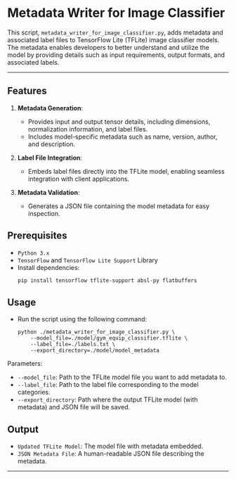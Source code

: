 # Metadata Writer for Image Classifier

This script, `metadata_writer_for_image_classifier.py`, adds metadata and associated label files to TensorFlow Lite (TFLite) image classifier models. The metadata enables developers to better understand and utilize the model by providing details such as input requirements, output formats, and associated labels.

---

## Features

1. **Metadata Generation**:

    - Provides input and output tensor details, including dimensions, normalization information, and label files.
    - Includes model-specific metadata such as name, version, author, and description.

2. **Label File Integration**:

    - Embeds label files directly into the TFLite model, enabling seamless integration with client applications.

3. **Metadata Validation**:
    - Generates a JSON file containing the model metadata for easy inspection.

## Prerequisites

-   `Python 3.x`
-   `TensorFlow` and `TensorFlow Lite Support` Library
-   Install dependencies:
    ```bash
    pip install tensorflow tflite-support absl-py flatbuffers
    ```

## Usage

-   Run the script using the following command:

    ```console
    python ./metadata_writer_for_image_classifier.py \
        --model_file=./model/gym_equip_classifier.tflite \
        --label_file=./labels.txt \
        --export_directory=./model/model_metadata
    ```

Parameters:

-   `--model_file`: Path to the TFLite model file you want to add metadata to.
-   `--label_file`: Path to the label file corresponding to the model categories.
-   `--export_directory`: Path where the output TFLite model (with metadata) and JSON file will be saved.

## Output

-   `Updated TFLite Model`: The model file with metadata embedded.
-   `JSON Metadata File`: A human-readable JSON file describing the metadata.

---
